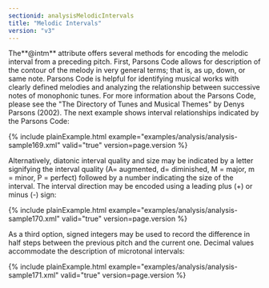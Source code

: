 ```yaml
---
sectionid: analysisMelodicIntervals
title: "Melodic Intervals"
version: "v3"
---
```




The**@intm** attribute offers several methods for encoding the melodic interval from
a preceding pitch. First, Parsons Code allows for description of the contour of the
melody
in very general terms; that is, as up, down, or same note. Parsons Code is helpful
for
identifying musical works with clearly defined melodies and analyzing the relationship
between successive notes of monophonic tunes. For more information about the Parsons
Code,
please see the "The Directory of Tunes and Musical Themes" by Denys Parsons (2002).
The next
example shows interval relationships indicated by the Parsons Code:

{% include plainExample.html example="examples/analysis/analysis-sample169.xml" valid="true" version=page.version %}

Alternatively, diatonic interval quality and size may be indicated by a letter signifying
the interval quality (A= augmented, d= diminished, M = major, m = minor, P = perfect)
followed by a number indicating the size of the interval. The interval direction may
be
encoded using a leading plus (+) or minus (-) sign:

{% include plainExample.html example="examples/analysis/analysis-sample170.xml" valid="true" version=page.version %}

As a third option, signed integers may be used to record the difference in half steps
between the previous pitch and the current one. Decimal values accommodate the description
of microtonal intervals:

{% include plainExample.html example="examples/analysis/analysis-sample171.xml" valid="true" version=page.version %}

